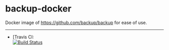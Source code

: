 # backup-docker
Docker image of https://github.com/backup/backup for ease of use.

---

-	[Travis CI:  
	[![Build Status](https://travis-ci.org/drubin/backup-docker.svg?branch=master)](https://travis-ci.org/drubin/backup-docker)